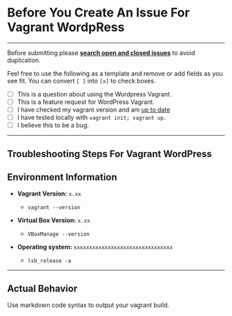 # Before You Create An Issue For Vagrant WordpRess
-----
  Before submitting please **[search open and closed issues](https://github.com/denverprophitjr/vagrant-wordpress/issues "Search Open And Closed Issues For WordPress Vagrant")** to avoid duplication.

  Feel free to use the following as a template and remove or add fields as you see fit. You can convert `[ ]` into `[x]` to check boxes.


- [ ] This is a question about using the Wordpress Vagrant.
- [ ] This is a feature request for WordPress Vagrant.
- [ ] I have checked my vagrant version and am [up to date](#Environment-Information)
- [ ] I have tested locally with `vagrant init; vagrant up`.
- [ ] I believe this to be a bug.

---
## Troubleshooting Steps For Vagrant WordPress
## Environment Information

<!--
  Please include theme version, `github-pages --version`, and the operating system you are on or tested with.
-->

- **Vagrant Version:** `x.xx`
  - `vagrant --version` 
- **Virtual Box Version:** `x.xx`
  - `VBoxManage --version`

- **Operating system:** `xxxxxxxxxxxxxxxxxxxxxxxxxxxxxxxx`
  - `lsb_release -a`

---

## Actual Behavior
Use markdown code syntax to output your vagrant build.